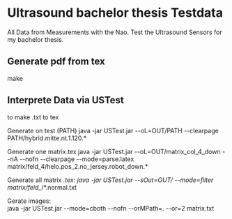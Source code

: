 Ultrasound bachelor thesis Testdata
======================

All Data from Measurements with the Nao. Test the Ultrasound Sensors for my bachelor thesis.

Generate pdf from tex
-----------

make

Interprete Data via USTest
----------

to make .txt to tex  

Generate on test (PATH)
java -jar USTest.jar --oL=OUT/PATH --clearpage PATH/hybrid.mitte.nt.1.120.*  

Generate one matrix.tex
java -jar USTest.jar --oL=OUT/matrix_col_4_down --nA --nofn --clearpage --mode=parse.latex matrix/feld_4/helo.pos_2.no_jersey.robot_down.*  

Generate all matrix *.tex:
java -jar USTest.jar --sOut=OUT/ --mode=filter matrix/feld_*/*.normal.txt

Gerate images:  
java -jar USTest.jar --mode=cboth --nofn --orMPath=. --or=2 matrix.txt  

